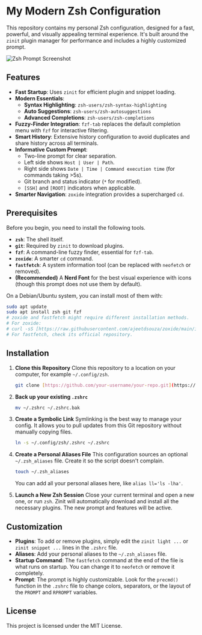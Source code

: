 # My Modern Zsh Configuration

This repository contains my personal Zsh configuration, designed for a fast, powerful, and visually appealing terminal experience. It's built around the `zinit` plugin manager for performance and includes a highly customized prompt.

![Zsh Prompt Screenshot](https://user-images.githubusercontent.com/username/repo/screenshot.png) 
## Features

-   **Fast Startup**: Uses `zinit` for efficient plugin and snippet loading.
-   **Modern Essentials**:
    -   **Syntax Highlighting**: `zsh-users/zsh-syntax-highlighting`
    -   **Auto Suggestions**: `zsh-users/zsh-autosuggestions`
    -   **Advanced Completions**: `zsh-users/zsh-completions`
-   **Fuzzy-Finder Integration**: `fzf-tab` replaces the default completion menu with `fzf` for interactive filtering.
-   **Smart History**: Extensive history configuration to avoid duplicates and share history across all terminals.
-   **Informative Custom Prompt**:
    -   Two-line prompt for clear separation.
    -   Left side shows `Host | User | Path`.
    -   Right side shows `Date | Time | Command execution time` (for commands taking >5s).
    -   Git branch and status indicator (`*` for modified).
    -   `[SSH]` and `[ROOT]` indicators when applicable.
-   **Smarter Navigation**: `zoxide` integration provides a supercharged `cd`.

## Prerequisites

Before you begin, you need to install the following tools.

-   **`zsh`**: The shell itself.
-   **`git`**: Required by `zinit` to download plugins.
-   **`fzf`**: A command-line fuzzy finder, essential for `fzf-tab`.
-   **`zoxide`**: A smarter `cd` command.
-   **`fastfetch`**: A system information tool (can be replaced with `neofetch` or removed).
-   **(Recommended)** A **Nerd Font** for the best visual experience with icons (though this prompt does not use them by default).

On a Debian/Ubuntu system, you can install most of them with:
```bash
sudo apt update
sudo apt install zsh git fzf
# zoxide and fastfetch might require different installation methods.
# For zoxide:
# curl -sS [https://raw.githubusercontent.com/ajeetdsouza/zoxide/main/install.sh](https://raw.githubusercontent.com/ajeetdsouza/zoxide/main/install.sh) | bash
# For fastfetch, check its official repository.
```

## Installation

1.  **Clone this Repository**
    Clone this repository to a location on your computer, for example `~/.config/zsh`.
    ```bash
    git clone [https://github.com/your-username/your-repo.git](https://github.com/your-username/your-repo.git) ~/.config/zsh
    ```

2.  **Back up your existing `.zshrc`**
    ```bash
    mv ~/.zshrc ~/.zshrc.bak
    ```

3.  **Create a Symbolic Link**
    Symlinking is the best way to manage your config. It allows you to pull updates from this Git repository without manually copying files.
    ```bash
    ln -s ~/.config/zsh/.zshrc ~/.zshrc
    ```

4.  **Create a Personal Aliases File**
    This configuration sources an optional `~/.zsh_aliases` file. Create it so the script doesn't complain.
    ```bash
    touch ~/.zsh_aliases
    ```
    You can add all your personal aliases here, like `alias ll='ls -lha'`.

5.  **Launch a New Zsh Session**
    Close your current terminal and open a new one, or run `zsh`. Zinit will automatically download and install all the necessary plugins. The new prompt and features will be active.

## Customization

-   **Plugins**: To add or remove plugins, simply edit the `zinit light ...` or `zinit snippet ...` lines in the `.zshrc` file.
-   **Aliases**: Add your personal aliases to the `~/.zsh_aliases` file.
-   **Startup Command**: The `fastfetch` command at the end of the file is what runs on startup. You can change it to `neofetch` or remove it completely.
-   **Prompt**: The prompt is highly customizable. Look for the `precmd()` function in the `.zshrc` file to change colors, separators, or the layout of the `PROMPT` and `RPROMPT` variables.

## License
This project is licensed under the MIT License.
